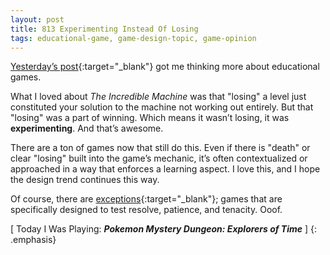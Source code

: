 ```yaml
---
layout: post
title: 813 Experimenting Instead Of Losing
tags: educational-game, game-design-topic, game-opinion
---
```

[Yesterday’s post](http://www.foster-douglas.com/games/812-the-incredible-machine/){:target="_blank"} got me thinking more about educational games.

What I loved about *The Incredible Machine* was that "losing" a level just constituted your solution to the machine not working out entirely.  But that "losing" was a part of winning.  Which means it wasn’t losing, it was **experimenting**.  And that’s awesome.

There are a ton of games now that still do this.  Even if there is "death" or clear "losing" built into the game’s mechanic, it’s often contextualized or approached in a way that enforces a learning aspect.  I love this, and I hope the design trend continues this way.

Of course, there are [exceptions](http://playunfairmario.net){:target="_blank"}; games that are specifically designed to test resolve, patience, and tenacity.  Ooof.

[ Today I Was Playing: ***Pokemon Mystery Dungeon: Explorers of Time*** ]
{: .emphasis}

